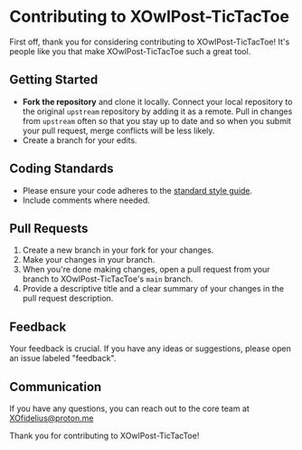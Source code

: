# Contributing to XOwlPost-TicTacToe

First off, thank you for considering contributing to XOwlPost-TicTacToe! It's people like you that make XOwlPost-TicTacToe such a great tool.

## Getting Started

- **Fork the repository** and clone it locally. Connect your local repository to the original `upstream` repository by adding it as a remote. Pull in changes from `upstream` often so that you stay up to date and so when you submit your pull request, merge conflicts will be less likely.
- Create a branch for your edits.

## Coding Standards

- Please ensure your code adheres to the [standard style guide](CODING_STYLE_GUIDE.md).
- Include comments where needed.

## Pull Requests

1. Create a new branch in your fork for your changes.
2. Make your changes in your branch. 
3. When you're done making changes, open a pull request from your branch to XOwlPost-TicTacToe's `main` branch.
4. Provide a descriptive title and a clear summary of your changes in the pull request description.

## Feedback

Your feedback is crucial. If you have any ideas or suggestions, please open an issue labeled "feedback".

## Communication

If you have any questions, you can reach out to the core team at XOfidelius@proton.me

Thank you for contributing to XOwlPost-TicTacToe!

